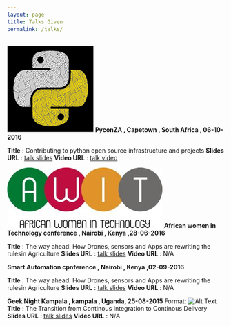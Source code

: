 ```yaml
---
layout: page
title: Talks Given
permalink: /talks/
---
```


![pyconza Logo](/images/za.png) **PyconZA , Capetown , South Africa , 06-10-2016** 

**Title** : Contributing to python open source infrastructure and projects
**Slides  URL** :  [talk slides](https://speakerdeck.com/pyconza/contributing-to-python-open-source-infrastructure-and-projects-by-joannah-nanjekye)
**Video  URL** : [talk video](https://archive.org/details/pyconza2016-Contributing_to_python_open_source_Infrastructure_and_projects)


![AWIT Logo](/images/awit.jpg) **African women in Technology conference , Nairobi , Kenya ,28-06-2016** 

**Title** : The way ahead: How Drones, sensors and Apps are rewriting the rulesin Agriculture
**Slides  URL** :  [talk slides](http://www.slideshare.net/njoannah/the-way-ahead-how-drones-sensors-and-apps-are-rewriting-the-rules-in-agriculture)
**Video  URL** : N/A

**Smart Automation cpnference , Nairobi , Kenya ,02-09-2016**

**Title** : The way ahead: How Drones, sensors and Apps are rewriting the rulesin Agriculture
**Slides  URL** :  [talk slides](http://www.slideshare.net/njoannah/the-way-ahead-how-drones-sensors-and-apps-are-rewriting-the-rules-in-agriculture)
**Video  URL** : N/A


**Geek Night Kampala , kampala , Uganda, 25-08-2015**
Format: ![Alt Text](url)
**Title** : The Transition from Continous Integration to Continous Delivery
**Slides  URL** :  [talk slides](http://www.slideshare.net/njoannah/transition-from-ci-to-cd)
**Video  URL** : N/A